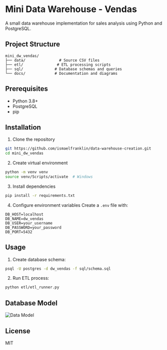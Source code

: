 # Mini Data Warehouse - Vendas

A small data warehouse implementation for sales analysis using Python and PostgreSQL.

## Project Structure
```
mini_dw_vendas/
├── data/               # Source CSV files
├── etl/               # ETL processing scripts
├── sql/              # Database schemas and queries
└── docs/             # Documentation and diagrams
```

## Prerequisites
- Python 3.8+
- PostgreSQL
- pip

## Installation

1. Clone the repository
```bash
git https://github.com/ismaelfranklin/data-warehouse-creation.git
cd mini_dw_vendas
```

2. Create virtual environment
```bash
python -m venv venv
source venv/Scripts/activate  # Windows
```

3. Install dependencies
```bash
pip install -r requirements.txt
```

4. Configure environment variables
Create a `.env` file with:
```
DB_HOST=localhost
DB_NAME=dw_vendas
DB_USER=your_username
DB_PASSWORD=your_password
DB_PORT=5432
```

## Usage

1. Create database schema:
```bash
psql -U postgres -d dw_vendas -f sql/schema.sql
```

2. Run ETL process:
```bash
python etl/etl_runner.py
```

## Database Model
![Data Model](docs/flowchart.png)

## License
MIT